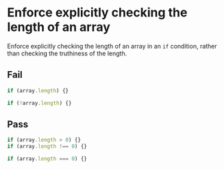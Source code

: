 # Enforce explicitly checking the length of an array

Enforce explicitly checking the length of an array in an `if` condition, rather than checking the truthiness of the length.

## Fail

```js
if (array.length) {}

if (!array.length) {}
```


## Pass

```js
if (array.length > 0) {}
if (array.length !== 0) {}

if (array.length === 0) {}
```
